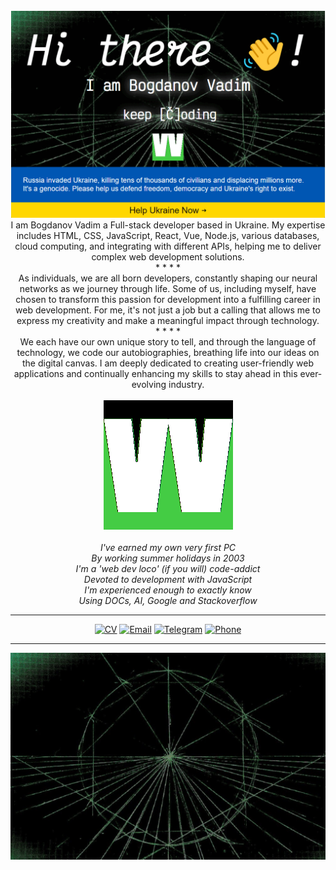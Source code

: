 
<div align="center">
<a href="https://stand-with-ukraine.pp.ua/" target="_blank">
<img src="./code.gif" alt="Stand With Ukraine">
</a>
<!-- <h1 style="background-image: './cover.png';">
Hi there 👋! I am <a href="https://8ogdanovv.github.io">Bogdanov Vadim</a>
</h1> -->
</div>

<!-- <hr> -->

<div align="center">
<!-- My expertise includes
<sub><sub><img alt="HTML" src="https://img.shields.io/badge/HTML-green"></sub></sub>,
<sub><sub><img alt="CSS" src="https://img.shields.io/badge/CSS-green"></sub></sub>,
<sub><sub><img alt="JavaScript" src="https://img.shields.io/badge/JavaScript-green"></sub></sub>,
<sub><sub><img alt="React" src="https://img.shields.io/badge/React-green"></sub></sub>,
<sub><sub><img alt="Vue" src="https://img.shields.io/badge/Vue-green"></sub></sub>,
<sub><sub><img alt="Node.js" src="https://img.shields.io/badge/Node.js-green"></sub></sub>,
various databases, cloud computing, and integrating with different APIs, helping me to deliver complex web development solutions. -->
<!-- I am Vadym Chervoniak, -->
I am Bogdanov Vadim a Full-stack developer based in Ukraine. My expertise includes HTML, CSS, JavaScript, React, Vue, Node.js, various databases, cloud computing, and integrating with different APIs, helping me to deliver complex web development solutions.
<div>
*  *  *  *
<div align="center">
As individuals, we are all born developers, constantly shaping our neural networks as we journey through life.  
Some of us, including myself, have chosen to transform this passion for development into a fulfilling career in web development.  
For me, it's not just a job but a calling that allows me to express my creativity and make a meaningful impact through technology.
</div>
*  *  *  *
<div align="center">
We each have our own unique story to tell, and through the language of technology, we code our autobiographies, breathing life into our ideas on the digital canvas.  
I am deeply dedicated to creating user-friendly web applications and continually enhancing my skills to stay ahead in this ever-evolving industry.  
</div>
<br>
<div align="center">
<a href="https://8ogdanovv.github.io"><img alt="my own CH logo" src="./logo.png"></a>  
</div>
<br>
<div align="center"><i>I've earned my own very first PC</i></div>  
<div align="center"><i>By working summer holidays in 2003</i></div>  
<div align="center"><i>I'm a 'web dev loco' (if you will) code-addict</i></div>  
<div align="center"><i>Devoted to development with JavaScript</i></div>  
<div align="center"><i>I'm experienced enough to exactly know</i></div>  
<div align="center"><i>Using DOCs, AI, Google and Stackoverflow</i></div>  

<hr>

[![CV](https://img.shields.io/badge/CV-8ogdanovv-green)](https://bit.ly/2pdfCV)<!-- [![LinkedIn](https://img.shields.io/badge/LinkedIn-bogdanovvad1m-green)](https://www.linkedin.com/in/bogdanovvad1m/) --><!-- [![Facebook](https://img.shields.io/badge/Facebook-bogdanovvad1m-green)](https://www.facebook.com/bogdanovvad1m/) --> [![Email](https://img.shields.io/badge/Email-8ogdanow%40gmail.com-green)](mailto:8ogdanow@gmail.com) [![Telegram](https://img.shields.io/badge/Telegram-bogdanovvad1m-green)](https://t.me/bogdanovvad1m) [![Phone](https://img.shields.io/badge/Phone-%2B380505444199-green)](tel:+380505444199)

<!--
**8ogdanovv/8ogdanovv* is a ✨ _special_ ✨ repository because its `README.md` (this file) appears on your GitHub profile.

Here are some ideas to get you started:

- 🔭 I’m currently working on ...
- 🌱 I’m currently learning ...
- 👯 I’m looking to collaborate on ...
- 🤔 I’m looking for help with ...
- 💬 Ask me about ...
- 📫 How to reach me: ...
- 😄 Pronouns: ...
- ⚡ Fun fact: ...
-->
<hr>


<!-- ![8ogdanovv's GitHub stats](https://github-readme-stats.vercel.app/api?username=8ogdanovv&show_icons=true&theme=synthwave) -->

[![DigitalCV](./cover.png)](https://bogdanovvad1m.github.io)